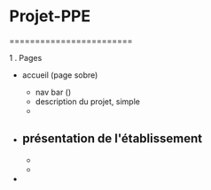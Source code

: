 # Projet-PPE
========================

1 . Pages

- accueil (page sobre)
    - nav bar ()
    - description du projet, simple 
    -

- présentation de l'établissement 
    -
    -
    -

- 

